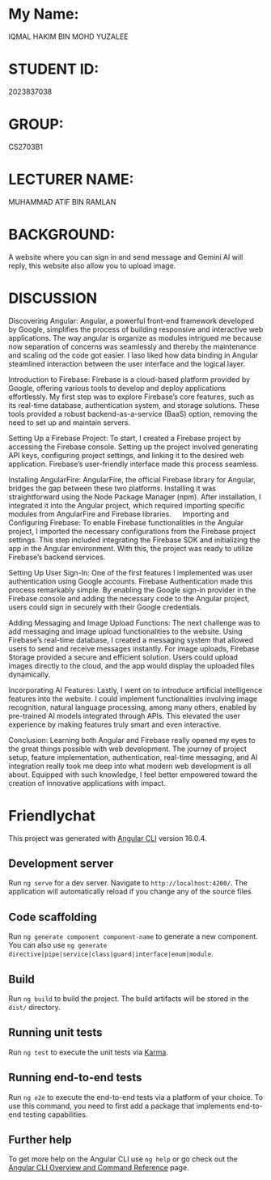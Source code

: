 # My Name:
IQMAL HAKIM BIN MOHD YUZALEE

# STUDENT ID:
2023837038

# GROUP:
CS2703B1

# LECTURER NAME:
MUHAMMAD ATIF BIN RAMLAN

# BACKGROUND:
A website where you can sign in and send message and Gemini AI will reply, this website also allow you to upload image.

# DISCUSSION
Discovering Angular:
Angular, a powerful front-end framework developed by Google, simplifies the process of building responsive and interactive web applications. The way angular is organize as modules intrigued me because now separation of concerns was seamlessly and thereby the maintenance and scaling od the code got easier. I laso liked how data binding in Angular steamlined interaction between the user interface and the logical layer.

Introduction to Firebase:
Firebase is a cloud-based platform provided by Google, offering various tools to develop and deploy applications effortlessly. My first step was to explore Firebase’s core features, such as its real-time database, authentication system, and storage solutions. These tools provided a robust backend-as-a-service (BaaS) option, removing the need to set up and maintain servers.

Setting Up a Firebase Project:
To start, I created a Firebase project by accessing the Firebase console. Setting up the project involved generating API keys, configuring project settings, and linking it to the desired web application. Firebase’s user-friendly interface made this process seamless.

Installing AngularFire:
AngularFire, the official Firebase library for Angular, bridges the gap between these two platforms. Installing it was straightforward using the Node Package Manager (npm). After installation, I integrated it into the Angular project, which required importing specific modules from AngularFire and Firebase libraries.
 
Importing and Configuring Firebase:
To enable Firebase functionalities in the Angular project, I imported the necessary configurations from the Firebase project settings. This step included integrating the Firebase SDK and initializing the app in the Angular environment. With this, the project was ready to utilize Firebase’s backend services.

Setting Up User Sign-In:
One of the first features I implemented was user authentication using Google accounts. Firebase Authentication made this process remarkably simple. By enabling the Google sign-in provider in the Firebase console and adding the necessary code to the Angular project, users could sign in securely with their Google credentials.

Adding Messaging and Image Upload Functions:
The next challenge was to add messaging and image upload functionalities to the website. Using Firebase’s real-time database, I created a messaging system that allowed users to send and receive messages instantly. For image uploads, Firebase Storage provided a secure and efficient solution. Users could upload images directly to the cloud, and the app would display the uploaded files dynamically.

Incorporating AI Features:
Lastly, I went on to introduce artificial intelligence features into the website. I could implement functionalities involving image recognition, natural language processing, among many others, enabled by pre-trained AI models integrated through APIs. This elevated the user experience by making features truly smart and even interactive.

Conclusion:
Learning both Angular and Firebase really opened my eyes to the great things possible with web development. The journey of project setup, feature implementation, authentication, real-time messaging, and AI integration really took me deep into what modern web development is all about. Equipped with such knowledge, I feel better empowered toward the creation of innovative applications with impact.


# Friendlychat

This project was generated with [Angular CLI](https://github.com/angular/angular-cli) version 16.0.4.

## Development server

Run `ng serve` for a dev server. Navigate to `http://localhost:4200/`. The application will automatically reload if you change any of the source files.

## Code scaffolding

Run `ng generate component component-name` to generate a new component. You can also use `ng generate directive|pipe|service|class|guard|interface|enum|module`.

## Build

Run `ng build` to build the project. The build artifacts will be stored in the `dist/` directory.

## Running unit tests

Run `ng test` to execute the unit tests via [Karma](https://karma-runner.github.io).

## Running end-to-end tests

Run `ng e2e` to execute the end-to-end tests via a platform of your choice. To use this command, you need to first add a package that implements end-to-end testing capabilities.

## Further help

To get more help on the Angular CLI use `ng help` or go check out the [Angular CLI Overview and Command Reference](https://angular.io/cli) page.
